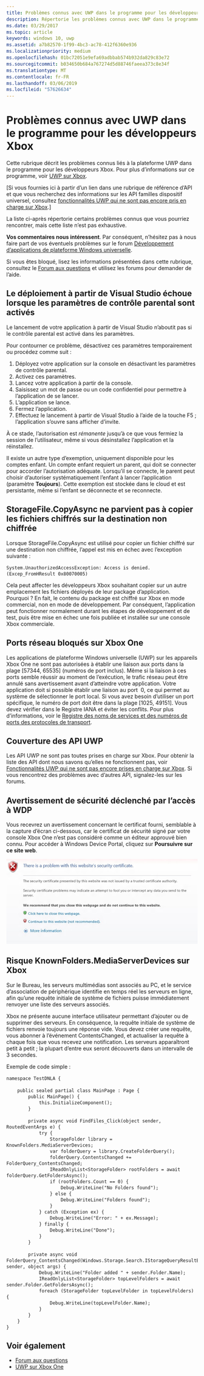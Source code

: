 ```yaml
---
title: Problèmes connus avec UWP dans le programme pour les développeurs Xbox
description: Répertorie les problèmes connus avec UWP dans le programme pour les développeurs Xbox.
ms.date: 03/29/2017
ms.topic: article
keywords: windows 10, uwp
ms.assetid: a7b82570-1f99-4bc3-ac78-412f6360e936
ms.localizationpriority: medium
ms.openlocfilehash: 01bc72051e9efa69adbbab574b932da829c83e72
ms.sourcegitcommit: b034650b684a767274d5d88746faeea373c8e34f
ms.translationtype: MT
ms.contentlocale: fr-FR
ms.lasthandoff: 03/06/2019
ms.locfileid: "57626634"
---
```

# <a name="known-issues-with-uwp-on-xbox-developer-program"></a>Problèmes connus avec UWP dans le programme pour les développeurs Xbox

Cette rubrique décrit les problèmes connus liés à la plateforme UWP dans le programme pour les développeurs Xbox. Pour plus d’informations sur ce programme, voir [UWP sur Xbox](index.md). 

\[Si vous fournies ici à partir d’un lien dans une rubrique de référence d’API et que vous recherchez des informations sur les API familles dispositif universel, consultez [fonctionnalités UWP qui ne sont pas encore pris en charge sur Xbox](https://go.microsoft.com/fwlink/?LinkID=760755).\]

La liste ci-après répertorie certains problèmes connus que vous pourriez rencontrer, mais cette liste n’est pas exhaustive. 

**Vos commentaires nous intéressent**. Par conséquent, n’hésitez pas à nous faire part de vos éventuels problèmes sur le forum [Développement d’applications de plateforme Windows universelle](https://social.msdn.microsoft.com/forums/windowsapps/home?forum=wpdevelop). 

Si vous êtes bloqué, lisez les informations présentées dans cette rubrique, consultez le [Forum aux questions](frequently-asked-questions.md) et utilisez les forums pour demander de l’aide.

 
## <a name="deploying-from-vs-fails-with-parental-controls-turned-on"></a>Le déploiement à partir de Visual Studio échoue lorsque les paramètres de contrôle parental sont activés

Le lancement de votre application à partir de Visual Studio n’aboutit pas si le contrôle parental est activé dans les paramètres.

Pour contourner ce problème, désactivez ces paramètres temporairement ou procédez comme suit :
1. Déployez votre application sur la console en désactivant les paramètres de contrôle parental.
2. Activez ces paramètres.
3. Lancez votre application à partir de la console.
4. Saisissez un mot de passe ou un code confidentiel pour permettre à l’application de se lancer.
5. L’application se lance.
6. Fermez l’application.
7. Effectuez le lancement à partir de Visual Studio à l’aide de la touche F5 ; l’application s’ouvre sans afficher d’invite.

À ce stade, l’autorisation est _rémanente_ jusqu’à ce que vous fermiez la session de l’utilisateur, même si vous désinstallez l’application et la réinstallez.
 
Il existe un autre type d’exemption, uniquement disponible pour les comptes enfant. Un compte enfant requiert un parent, qui doit se connecter pour accorder l’autorisation adéquate. Lorsqu’il se connecte, le parent peut choisir d’autoriser systématiquement l’enfant à lancer l’application (paramètre **Toujours**). Cette exemption est stockée dans le cloud et est persistante, même si l’enfant se déconnecte et se reconnecte.

## <a name="storagefilecopyasync-fails-to-copy-encrypted-files-to-unencrypted-destination"></a>StorageFile.CopyAsync ne parvient pas à copier les fichiers chiffrés sur la destination non chiffrée 

Lorsque StorageFile.CopyAsync est utilisé pour copier un fichier chiffré sur une destination non chiffrée, l’appel est mis en échec avec l’exception suivante :

```
System.UnauthorizedAccessException: Access is denied. (Excep_FromHResult 0x80070005)
```

Cela peut affecter les développeurs Xbox souhaitant copier sur un autre emplacement les fichiers déployés de leur package d’application. Pourquoi ? En fait, le contenu du package est chiffré sur Xbox en mode commercial, non en mode de développement. Par conséquent, l’application peut fonctionner normalement durant les étapes de développement et de test, puis être mise en échec une fois publiée et installée sur une console Xbox commerciale.
 

## <a name="blocked-networking-ports-on-xbox-one"></a>Ports réseau bloqués sur Xbox One

Les applications de plateforme Windows universelle (UWP) sur les appareils Xbox One ne sont pas autorisées à établir une liaison aux ports dans la plage [57344, 65535]&nbsp;(numéros de port inclus). Même si la liaison à ces ports semble réussir au moment de l’exécution, le trafic réseau peut être annulé sans avertissement avant d’atteindre votre application. Votre application doit si possible établir une liaison au port  0, ce qui permet au système de sélectionner le port local. Si vous avez besoin d’utiliser un port spécifique, le numéro de port doit être dans la plage [1025, 49151]. Vous devez vérifier dans le Registre IANA et éviter les conflits. Pour plus d’informations, voir le [Registre des noms de services et des numéros de ports des protocoles de transport](https://www.iana.org/assignments/service-names-port-numbers/service-names-port-numbers.xhtml).

## <a name="uwp-api-coverage"></a>Couverture des API UWP

Les API UWP ne sont pas toutes prises en charge sur Xbox. Pour obtenir la liste des API dont nous savons qu’elles ne fonctionnent pas, voir [Fonctionnalités UWP qui ne sont pas encore prises en charge sur Xbox](https://go.microsoft.com/fwlink/p/?LinkId=760755). Si vous rencontrez des problèmes avec d’autres API, signalez-les sur les forums. 


## <a name="navigating-to-wdp-causes-a-certificate-warning"></a>Avertissement de sécurité déclenché par l’accès à WDP

Vous recevrez un avertissement concernant le certificat fourni, semblable à la capture d’écran ci-dessous, car le certificat de sécurité signé par votre console Xbox One n’est pas considéré comme un éditeur approuvé bien connu. Pour accéder à Windows Device Portal, cliquez sur **Poursuivre sur ce site web**.

![Avertissement concernant le certificat de sécurité d’un site web](images/security_cert_warning.jpg)


## <a name="knownfoldersmediaserverdevices-caveat-on-xbox"></a>Risque KnownFolders.MediaServerDevices sur Xbox

Sur le Bureau, les serveurs multimédias sont associés au PC, et le service d’association de périphérique identifie en temps réel les serveurs en ligne, afin qu’une requête initiale de système de fichiers puisse immédiatement renvoyer une liste des serveurs associés.

Xbox ne présente aucune interface utilisateur permettant d’ajouter ou de supprimer des serveurs. En conséquence, la requête initiale de système de fichiers renvoie toujours une réponse vide. Vous devez créer une requête, vous abonner à l’événement ContentsChanged, et actualiser la requête à chaque fois que vous recevez une notification. Les serveurs apparaîtront petit à petit ; la plupart d’entre eux seront découverts dans un intervalle de 3 secondes.

Exemple de code simple :

```
namespace TestDNLA {

    public sealed partial class MainPage : Page {
        public MainPage() {
            this.InitializeComponent();
        }

        private async void FindFiles_Click(object sender, RoutedEventArgs e) {
            try {
                StorageFolder library = KnownFolders.MediaServerDevices;
                var folderQuery = library.CreateFolderQuery();
                folderQuery.ContentsChanged += FolderQuery_ContentsChanged;
                IReadOnlyList<StorageFolder> rootFolders = await folderQuery.GetFoldersAsync();
                if (rootFolders.Count == 0) {
                    Debug.WriteLine("No Folders found");
                } else {
                    Debug.WriteLine("Folders found");
                }
            } catch (Exception ex) {
                Debug.WriteLine("Error: " + ex.Message);
            } finally {
                Debug.WriteLine("Done");
            }
        }

        private async void FolderQuery_ContentsChanged(Windows.Storage.Search.IStorageQueryResultBase sender, object args) {
            Debug.WriteLine("Folder added " + sender.Folder.Name);
            IReadOnlyList<StorageFolder> topLevelFolders = await sender.Folder.GetFoldersAsync();
            foreach (StorageFolder topLevelFolder in topLevelFolders) {
                Debug.WriteLine(topLevelFolder.Name);
            }
        }
    }
}
```

## <a name="see-also"></a>Voir également
- [Forum aux questions](frequently-asked-questions.md)
- [UWP sur Xbox One](index.md)
